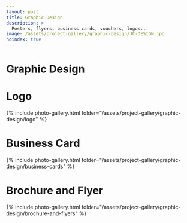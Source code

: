 ```yaml
---
layout: post
title: Graphic Design
description: >
  Posters, flyers, business cards, vouchers, logos...
image: /assets/project-gallery/graphic-design/JC-DESIGN.jpg
noindex: true
---
```

# Graphic Design


# Logo
{% include photo-gallery.html folder="/assets/project-gallery/graphic-design/logo" %}

# Business Card
{% include photo-gallery.html folder="/assets/project-gallery/graphic-design/business-cards" %}

# Brochure and Flyer
{% include photo-gallery.html folder="/assets/project-gallery/graphic-design/brochure-and-flyers" %}
